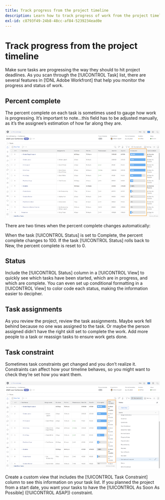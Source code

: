 ```yaml
---
title: Track progress from the project timeline
description: Learn how to track progress of work from the project timeline in [!DNL Adobe Workfront] using percent complete, status, assignments, or constraints.
exl-id: c8793f49-24b8-48cc-af84-5239234ead0e
---
```

# Track progress from the project timeline

Make sure tasks are progressing the way they should to hit project deadlines. As you scan through the [!UICONTROL Task] list, there are several features in [!DNL Adobe Workfront] that help you monitor the progress and status of work.

## Percent complete

The percent complete on each task is sometimes used to gauge how work is progressing. It’s important to note...this field has to be adjusted manually, as it’s the assignee’s estimation of how far along they are.

![Project task list showing [!UICONTROL Percent Complete] column](assets/planner-fund-task-percent-complete.png)

There are two times when the percent complete changes automatically:

When the task [!UICONTROL Status] is set to Complete, the percent complete changes to 100.
If the task [!UICONTROL Status] rolls back to New, the percent complete is reset to 0.

## Status

Include the [!UICONTROL Status] column in a [!UICONTROL View] to quickly see which tasks have been started, which are in progress, and which are complete. You can even set up conditional formatting in a [!UICONTROL View] to color code each status, making the information easier to decipher.

## Task assignments

As you review the project, review the task assignments. Maybe work fell behind because no one was assigned to the task. Or maybe the person assigned didn’t have the right skill set to complete the work. Add more people to a task or reassign tasks to ensure work gets done.

## Task constraint

Sometimes task constraints get changed and you don’t realize it. Constraints can affect how your timeline behaves, so you might want to check they’re set how you want them.

![Project task list showing task constraint column](assets/planner-fund-task-constraint.png)

Create a custom view that includes the [!UICONTROL Task Constraint] column to see this information on your task list. If you planned the project from a start date, you want your tasks to have the [!UICONTROL As Soon As Possible] ([!UICONTROL ASAP]) constraint.
